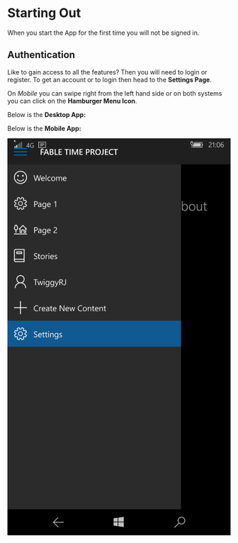 # Starting Out

When you start the App for the first time you will not be signed in.


## Authentication


Like to gain access to all the features? Then you will need to login or register. To get an account or to login then head to the **Settings Page**.

On *Mobile* you can swipe right from the left hand side or on both systems you can click on the **Hamburger Menu Icon**. 


Below is the **Desktop App:**



Below is the **Mobile App:**

![Hamburger Menu with the Settings Choice selected on mobile](wp_ss_20160114_0005.png)